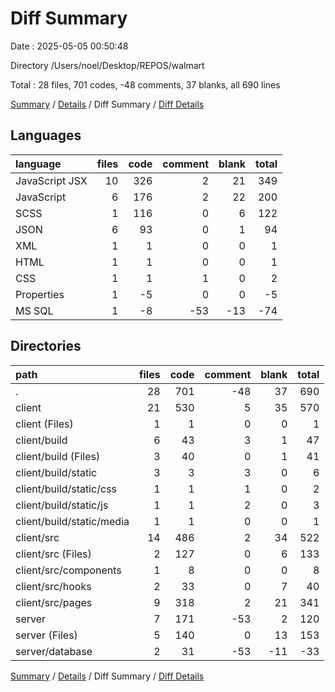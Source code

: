 # Diff Summary

Date : 2025-05-05 00:50:48

Directory /Users/noel/Desktop/REPOS/walmart

Total : 28 files,  701 codes, -48 comments, 37 blanks, all 690 lines

[Summary](results.md) / [Details](details.md) / Diff Summary / [Diff Details](diff-details.md)

## Languages
| language | files | code | comment | blank | total |
| :--- | ---: | ---: | ---: | ---: | ---: |
| JavaScript JSX | 10 | 326 | 2 | 21 | 349 |
| JavaScript | 6 | 176 | 2 | 22 | 200 |
| SCSS | 1 | 116 | 0 | 6 | 122 |
| JSON | 6 | 93 | 0 | 1 | 94 |
| XML | 1 | 1 | 0 | 0 | 1 |
| HTML | 1 | 1 | 0 | 0 | 1 |
| CSS | 1 | 1 | 1 | 0 | 2 |
| Properties | 1 | -5 | 0 | 0 | -5 |
| MS SQL | 1 | -8 | -53 | -13 | -74 |

## Directories
| path | files | code | comment | blank | total |
| :--- | ---: | ---: | ---: | ---: | ---: |
| . | 28 | 701 | -48 | 37 | 690 |
| client | 21 | 530 | 5 | 35 | 570 |
| client (Files) | 1 | 1 | 0 | 0 | 1 |
| client/build | 6 | 43 | 3 | 1 | 47 |
| client/build (Files) | 3 | 40 | 0 | 1 | 41 |
| client/build/static | 3 | 3 | 3 | 0 | 6 |
| client/build/static/css | 1 | 1 | 1 | 0 | 2 |
| client/build/static/js | 1 | 1 | 2 | 0 | 3 |
| client/build/static/media | 1 | 1 | 0 | 0 | 1 |
| client/src | 14 | 486 | 2 | 34 | 522 |
| client/src (Files) | 2 | 127 | 0 | 6 | 133 |
| client/src/components | 1 | 8 | 0 | 0 | 8 |
| client/src/hooks | 2 | 33 | 0 | 7 | 40 |
| client/src/pages | 9 | 318 | 2 | 21 | 341 |
| server | 7 | 171 | -53 | 2 | 120 |
| server (Files) | 5 | 140 | 0 | 13 | 153 |
| server/database | 2 | 31 | -53 | -11 | -33 |

[Summary](results.md) / [Details](details.md) / Diff Summary / [Diff Details](diff-details.md)